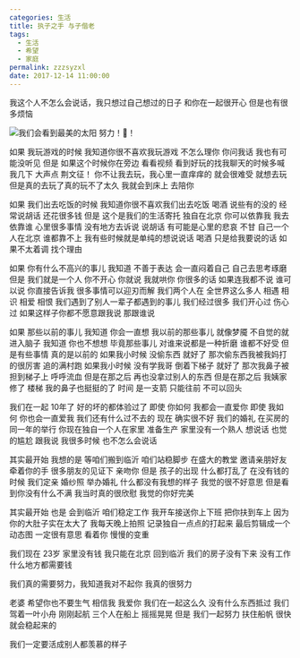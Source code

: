 ```yaml
---
categories: 生活
title: 执子之手 与子偕老
tags:
  - 生活
  - 希望
  - 家庭
permalink: zzzsyzxl
date: 2017-12-14 11:00:00
---
```


我这个人不怎么会说话，我只想过自己想过的日子
和你在一起很开心 但是也有很多烦恼

![](http://image.msiter.com/stock-photo-238960905.jpg "我们会看到最美的太阳 努力！💪！")

<!-- more -->

如果
我玩游戏的时候
我知道你很不喜欢我玩游戏
不怎么理你 你问我话 我也有可能没听见
但是 如果这个时候你在旁边 看看视频
看到好玩的找我聊天的时候多喊我几下 大声点 荆文征！
你不让我去玩，我心里一直痒痒的 就会很难受 就想去玩
但是真的去玩了真的玩不了太久 我就会到床上 去陪你

如果
我们出去吃饭的时候
我知道你很不喜欢我们出去吃饭
喝酒 说些有的没的 经常说胡话 还花很多钱
但是 这个是我们的生活寄托 独自在北京 你可以依靠我 我去依靠谁
心里很多事情 没有地方去诉说 说胡话 有可能是心里的悲哀 不甘
自己一个人在北京 谁都靠不上 我有些时候就是单纯的想说说话
喝酒 只是给我要说的话 如果不太着调 找个理由

如果
你有什么不高兴的事儿
我知道 不善于表达 会一直闷着自己 自己去思考琢磨
但是 我们就是一个人 你不开心 你就说 我就哄你
你很多的话 如果连我都不说 谁可以说
你直接告诉我 很多事情可以迎刃而解
我们两个人在 全世界这么多人
相遇 相识 相爱 相恨
我们遇到了别人一辈子都遇到的事儿
我们经过很多 我们开心过 伤心过 如果这样子你都不愿意跟我说 那跟谁说

如果
那些以前的事儿
我知道 你会一直想 我以前的那些事儿 就像梦魇 不自觉的就进入脑子
我知道 你也不想想 毕竟那些事儿 对谁来说都是一种折磨 谁都不好受
但是有些事情 真的是以前的
如果我小时候 没偷东西 就好了 那次偷东西我被我妈打的很厉害 追的满村跑
如果我小时候 没有学我哥 倒着下梯子 就好了 那次我鼻子被担到梯子上 呼呼流血
但是在那之后 再也没拿过别人的东西
但是在那之后 我姨家修了 楼梯 我的鼻子也挺挺的了
时间 是一支箭 只能往前 不可以回头

我们在一起 10年了 好的坏的都体验过了
即使 你如何 我都会一直爱你  即使 我如何 你也会一直爱我
我们还有什么过不去的
现在 确实很不好 我们的婚礼 在买房的同一年的举行
你现在独自一个人在家里 准备生产 家里没有一个熟人
想说话 也觉的尴尬 跟我说 我很多时候 也不怎么会说话

其实最开始 我想的是 等咱们搬到临沂 咱们站稳脚步
在盛大的教堂 邀请亲朋好友 牵着你的手
很多朋友的见证下 亲吻你
但是 孩子的出现 什么都打乱了
在没有钱的时候 我们定亲 婚纱照 举办婚礼
什么都没有我想的样子 我觉的很不好意思 但是看到你没有什么不满
我当时真的很欣慰 我觉的你好完美

其实最开始 也是 会到临沂 咱们稳定工作
我开车接送你上下班 把你扶到车上 因为你的大肚子实在太大了
我每天晚上拍照 记录独自一点点的打起来 最后剪辑成一个 动态图 一定很有意思
看着你 慢慢的变重

我们现在 23岁
家里没有钱 我只能在北京
回到临沂 我们的房子没有下来 没有工作
什么地方都需要钱

我们真的需要努力，我知道我对不起你 我真的很努力

老婆 希望你也不要生气
相信我 我爱你 我们在一起这么久 没有什么东西抵过
我们驾着一叶小舟 刚刚起航 三个人在船上 摇摇晃晃
但是 我们一起努力 扶住船帆 很快就会稳起来的

我们一定要活成别人都羡慕的样子
